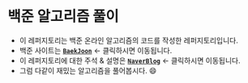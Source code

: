 # 백준 알고리즘 풀이

- 이 레퍼지토리는 백준 온라인 알고리즘의 코드를 작성한 레퍼지토리입니다.
- 백준 사이트는 **[`BaekJoon`]** <- 클릭하시면 이동됩니다.  
- 이 레퍼지토리에 대한 주석 & 설명은 **[`NaverBlog`]** <- 클릭하시면 이동됩니다.
- 그럼 다같이 재밌는 알고리즘을 풀어봅시다. :smile:  

[`BaekJoon`]: https://www.acmicpc.net
[`NaverBlog`]: https://blog.naver.com/zzang9ha/221636702284

